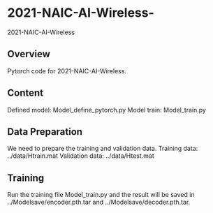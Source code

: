 # 2021-NAIC-AI-Wireless-
2021-NAIC-AI-Wireless 

## Overview
Pytorch code for 2021-NAIC-AI-Wireless.


## Content

Defined model: Model_define_pytorch.py
Model train: Model_train.py

## Data Preparation

We need to prepare the training and validation data.
Training data: ../data/Htrain.mat
Validation data: ../data/Htest.mat

## Training 

Run the training file Model_train.py and the result will be saved in ../Modelsave/encoder.pth.tar and ../Modelsave/decoder.pth.tar.
